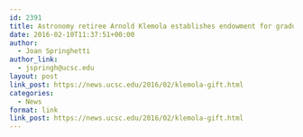 ```yaml
---
id: 2391
title: Astronomy retiree Arnold Klemola establishes endowment for graduate students
date: 2016-02-10T11:37:51+00:00
author:
  - Joan Springhetti
author_link:
  - jspringh@ucsc.edu
layout: post
link_post: https://news.ucsc.edu/2016/02/klemola-gift.html
categories:
  - News
format: link
link_post: https://news.ucsc.edu/2016/02/klemola-gift.html
---
```

